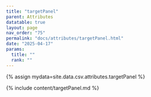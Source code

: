 ```yaml
---
title: "targetPanel"
parent: Attributes
datatable: true
layout: page
nav_order: "75"
permalink: "docs/attributes/targetPanel.html"
date: "2025-04-17"
params:
  title: ""
  rank: ""
---
```

{% assign mydata=site.data.csv.attributes.targetPanel %} 

{% include content/targetPanel.md %}
